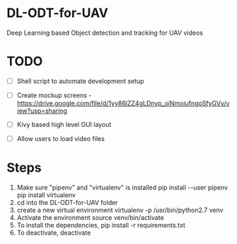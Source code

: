 # DL-ODT-for-UAV
Deep Learning based Object detection and tracking for UAV videos

# TODO
- [ ] Shell script to automate development setup
- [ ] Create mockup screens - https://drive.google.com/file/d/1yy86lZZ4gLDnyp_oiNmoiufngoSfyGVv/view?usp=sharing
- [ ] Kivy based high level GUI layout
- [ ] Allow users to load video files


# Steps
1. Make sure "pipenv" and "virtualenv" is installed
    pip install --user pipenv
    pip install virtualenv
2. cd into the DL-ODT-for-UAV folder
3. create a new virtual environment 
    virtualenv -p /usr/bin/python2.7 venv
4. Activate the environment
    source venv/bin/activate
5. To install the dependencies,
    pip install -r requirements.txt
6. To deactivate,
    deactivate
